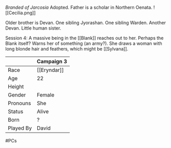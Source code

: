 *Branded of Jarcosia*
Adopted. Father is a scholar in Northern Oenata. 
![[Cecilia.png]]

Older brother is Devan. One sibling Jyorashan. One sibling Warden. Another Devan. Little human sister.

Session 4: A massive being in the [[Blank]] reaches out to her. Perhaps the Blank itself? Warns her of something (an army?). She draws a woman with long blonde hair and feathers, which might be [[Sylvana]].

|           | Campaign 3  |
| --------- | ----------- |
| Race      | [[Eryndar]] |
| Age       | 22          |
| Height    |             |
| Gender    | Female      |
| Pronouns  | She         |
| Status    | Alive       |
| Born      | ?           |
| Played By | David       |
#PCs